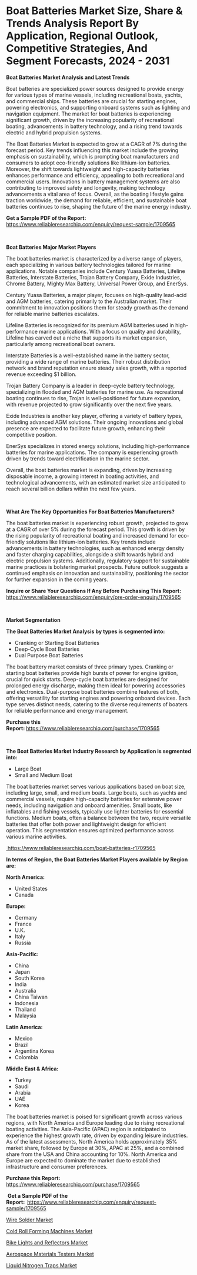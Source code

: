 <p><h1>Boat Batteries Market Size, Share & Trends Analysis Report By Application, Regional Outlook, Competitive Strategies, And Segment Forecasts, 2024 - 2031</h1></p><p><strong>Boat Batteries Market Analysis and Latest Trends</strong></p>
<p><p>Boat batteries are specialized power sources designed to provide energy for various types of marine vessels, including recreational boats, yachts, and commercial ships. These batteries are crucial for starting engines, powering electronics, and supporting onboard systems such as lighting and navigation equipment. The market for boat batteries is experiencing significant growth, driven by the increasing popularity of recreational boating, advancements in battery technology, and a rising trend towards electric and hybrid propulsion systems.</p><p>The Boat Batteries Market is expected to grow at a CAGR of 7% during the forecast period. Key trends influencing this market include the growing emphasis on sustainability, which is prompting boat manufacturers and consumers to adopt eco-friendly solutions like lithium-ion batteries. Moreover, the shift towards lightweight and high-capacity batteries enhances performance and efficiency, appealing to both recreational and commercial users. Innovations in battery management systems are also contributing to improved safety and longevity, making technology advancements a vital area of focus. Overall, as the boating lifestyle gains traction worldwide, the demand for reliable, efficient, and sustainable boat batteries continues to rise, shaping the future of the marine energy industry.</p></p>
<p><strong>Get a Sample PDF of the Report:&nbsp;</strong> <a href="https://www.reliableresearchiq.com/enquiry/request-sample/1709565?utm_campaign=1123&utm_medium=2&utm_source=Github&utm_content=ia&utm_term=21102024&utm_id=boat-batteries">https://www.reliableresearchiq.com/enquiry/request-sample/1709565</a></p>
<p>&nbsp;</p>
<p><strong>Boat Batteries Major Market Players</strong></p>
<p><p>The boat batteries market is characterized by a diverse range of players, each specializing in various battery technologies tailored for marine applications. Notable companies include Century Yuasa Batteries, Lifeline Batteries, Interstate Batteries, Trojan Battery Company, Exide Industries, Chrome Battery, Mighty Max Battery, Universal Power Group, and EnerSys.</p><p>Century Yuasa Batteries, a major player, focuses on high-quality lead-acid and AGM batteries, catering primarily to the Australian market. Their commitment to innovation positions them for steady growth as the demand for reliable marine batteries escalates.</p><p>Lifeline Batteries is recognized for its premium AGM batteries used in high-performance marine applications. With a focus on quality and durability, Lifeline has carved out a niche that supports its market expansion, particularly among recreational boat owners.</p><p>Interstate Batteries is a well-established name in the battery sector, providing a wide range of marine batteries. Their robust distribution network and brand reputation ensure steady sales growth, with a reported revenue exceeding $1 billion.</p><p>Trojan Battery Company is a leader in deep-cycle battery technology, specializing in flooded and AGM batteries for marine use. As recreational boating continues to rise, Trojan is well-positioned for future expansion, with revenue projected to grow significantly over the next five years.</p><p>Exide Industries is another key player, offering a variety of battery types, including advanced AGM solutions. Their ongoing innovations and global presence are expected to facilitate future growth, enhancing their competitive position.</p><p>EnerSys specializes in stored energy solutions, including high-performance batteries for marine applications. The company is experiencing growth driven by trends toward electrification in the marine sector.</p><p>Overall, the boat batteries market is expanding, driven by increasing disposable income, a growing interest in boating activities, and technological advancements, with an estimated market size anticipated to reach several billion dollars within the next few years.</p></p>
<p>&nbsp;</p>
<p><strong>What Are The Key Opportunities For Boat Batteries Manufacturers?</strong></p>
<p><p>The boat batteries market is experiencing robust growth, projected to grow at a CAGR of over 5% during the forecast period. This growth is driven by the rising popularity of recreational boating and increased demand for eco-friendly solutions like lithium-ion batteries. Key trends include advancements in battery technologies, such as enhanced energy density and faster charging capabilities, alongside a shift towards hybrid and electric propulsion systems. Additionally, regulatory support for sustainable marine practices is bolstering market prospects. Future outlook suggests a continued emphasis on innovation and sustainability, positioning the sector for further expansion in the coming years.</p></p>
<p><strong>Inquire or Share Your Questions If Any Before Purchasing This Report:</strong> <a href="https://www.reliableresearchiq.com/enquiry/pre-order-enquiry/1709565?utm_campaign=1123&utm_medium=2&utm_source=Github&utm_content=ia&utm_term=21102024&utm_id=boat-batteries">https://www.reliableresearchiq.com/enquiry/pre-order-enquiry/1709565</a></p>
<p>&nbsp;</p>
<p><strong>Market Segmentation</strong></p>
<p><strong>The Boat Batteries Market Analysis by types is segmented into:</strong></p>
<p><ul><li>Cranking or Starting Boat Batteries</li><li>Deep-Cycle Boat Batteries</li><li>Dual Purpose Boat Batteries</li></ul></p>
<p><p>The boat battery market consists of three primary types. Cranking or starting boat batteries provide high bursts of power for engine ignition, crucial for quick starts. Deep-cycle boat batteries are designed for prolonged energy discharge, making them ideal for powering accessories and electronics. Dual-purpose boat batteries combine features of both, offering versatility for starting engines and powering onboard devices. Each type serves distinct needs, catering to the diverse requirements of boaters for reliable performance and energy management.</p></p>
<p><strong>Purchase this Report:&nbsp;</strong><a href="https://www.reliableresearchiq.com/purchase/1709565?utm_campaign=1123&utm_medium=2&utm_source=Github&utm_content=ia&utm_term=21102024&utm_id=boat-batteries">https://www.reliableresearchiq.com/purchase/1709565</a></p>
<p>&nbsp;</p>
<p><strong>The Boat Batteries Market Industry Research by Application is segmented into:</strong></p>
<p><ul><li>Large Boat</li><li>Small and Medium Boat</li></ul></p>
<p><p>The boat batteries market serves various applications based on boat size, including large, small, and medium boats. Large boats, such as yachts and commercial vessels, require high-capacity batteries for extensive power needs, including navigation and onboard amenities. Small boats, like inflatables and fishing vessels, typically use lighter batteries for essential functions. Medium boats, often a balance between the two, require versatile batteries that offer both power and lightweight design for efficient operation. This segmentation ensures optimized performance across various marine activities.</p></p>
<p><a href="https://www.reliableresearchiq.com/boat-batteries-r1709565?utm_campaign=1123&utm_medium=2&utm_source=Github&utm_content=ia&utm_term=21102024&utm_id=boat-batteries">&nbsp;https://www.reliableresearchiq.com/boat-batteries-r1709565</a></p>
<p><strong>In terms of Region, the Boat Batteries Market Players available by Region are:</strong></p>
<p>
    <p> <strong> North America: </strong>
        <ul>
            <li>United States</li>
            <li>Canada</li>
        </ul>
        </p> 
    <p> <strong> Europe: </strong>
        <ul>
            <li>Germany</li>
            <li>France</li>
            <li>U.K.</li>
            <li>Italy</li>
            <li>Russia</li>
        </ul>
        </p> 
    <p> <strong> Asia-Pacific: </strong>
        <ul>
            <li>China</li>
            <li>Japan</li>
            <li>South Korea</li>
            <li>India</li>
            <li>Australia</li>
            <li>China Taiwan</li>
            <li>Indonesia</li>
            <li>Thailand</li>
            <li>Malaysia</li>
        </ul>
        </p> 
    <p> <strong> Latin America: </strong>
        <ul>
            <li>Mexico</li>
            <li>Brazil</li>
            <li>Argentina Korea</li>
            <li>Colombia</li>
        </ul>
        </p> 
    <p> <strong> Middle East & Africa: </strong>
        <ul>
            <li>Turkey</li>
            <li>Saudi</li>
            <li>Arabia</li>
            <li>UAE</li>
            <li>Korea</li>
        </ul>
    </p>
    </p>
<p><p>The boat batteries market is poised for significant growth across various regions, with North America and Europe leading due to rising recreational boating activities. The Asia-Pacific (APAC) region is anticipated to experience the highest growth rate, driven by expanding leisure industries. As of the latest assessments, North America holds approximately 35% market share, followed by Europe at 30%, APAC at 25%, and a combined share from the USA and China accounting for 10%. North America and Europe are expected to dominate the market due to established infrastructure and consumer preferences.</p></p>
<p><strong>Purchase this Report: </strong><a href="https://www.reliableresearchiq.com/purchase/1709565?utm_campaign=1123&utm_medium=2&utm_source=Github&utm_content=ia&utm_term=21102024&utm_id=boat-batteries">https://www.reliableresearchiq.com/purchase/1709565</a></p>
<p>&nbsp;<strong>Get a Sample PDF of the Report:&nbsp;&nbsp;</strong><a href="https://www.reliableresearchiq.com/enquiry/request-sample/1709565?utm_campaign=1123&utm_medium=2&utm_source=Github&utm_content=ia&utm_term=21102024&utm_id=boat-batteries">https://www.reliableresearchiq.com/enquiry/request-sample/1709565</a></p>
<p><strong></strong></p>
<p><p><a href="https://www.linkedin.com/pulse/wire-solder-market-size-share-growth-analysis-type-f4wke?utm_campaign=1123&utm_medium=2&utm_source=Github&utm_content=ia&utm_term=21102024&utm_id=boat-batteries">Wire Solder Market</a></p><p><a href="https://issuu.com/reportprime-2/docs/cold-roll-forming-machines-market-s_86bd501c3d1348?utm_campaign=1123&utm_medium=2&utm_source=Github&utm_content=ia&utm_term=21102024&utm_id=boat-batteries">Cold Roll Forming Machines Market</a></p><p><a href="https://www.linkedin.com/pulse/opportunities-challenges-bike-lights-reflectors-market-49yme?utm_campaign=1123&utm_medium=2&utm_source=Github&utm_content=ia&utm_term=21102024&utm_id=boat-batteries">Bike Lights and Reflectors Market</a></p><p><a href="https://github.com/akrenkthongy/Market-Research-Report-List-1/blob/main/aerospace-materials-testers-market.md?utm_campaign=1123&utm_medium=2&utm_source=Github&utm_content=ia&utm_term=21102024&utm_id=boat-batteries">Aerospace Materials Testers Market</a></p><p><a href="https://issuu.com/reportprime-2/docs/liquid-nitrogen-traps-market-size-2_26824bdfd407c3?utm_campaign=1123&utm_medium=2&utm_source=Github&utm_content=ia&utm_term=21102024&utm_id=boat-batteries">Liquid Nitrogen Traps Market</a></p></p>